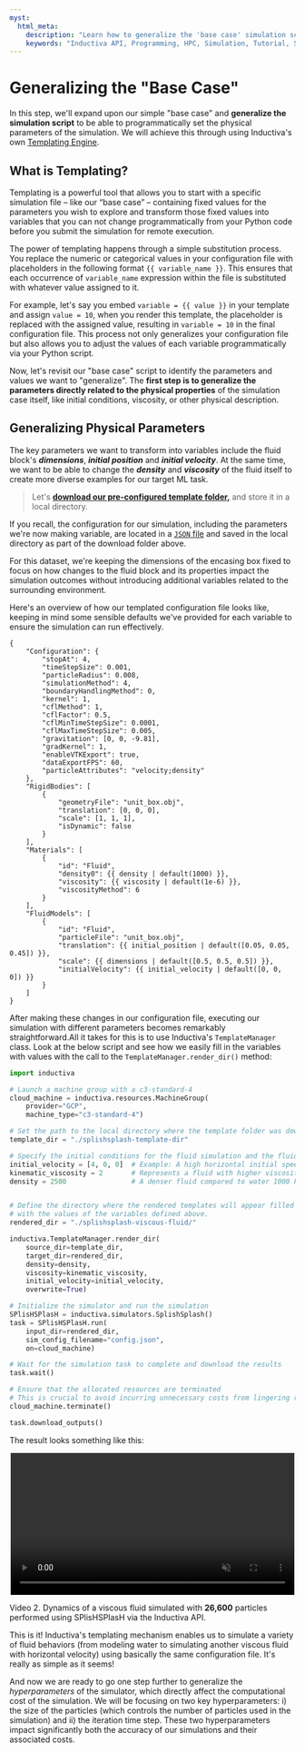 ```yaml
---
myst:
  html_meta:
    description: "Learn how to generalize the 'base case' simulation script using Inductiva's Templating Engine to modify parameters programmatically directly from your Python code."
    keywords: "Inductiva API, Programming, HPC, Simulation, Tutorial, Synthetic Data Generation, Physics-ML, SPH"
---
```


# Generalizing the "Base Case"

In this step, we'll expand upon our simple "base case" and **generalize the simulation script**
to be able to programmatically set the physical parameters of the simulation.
We will achieve this through using Inductiva's own [Templating Engine](https://tutorials.inductiva.ai/intro_to_api/templating.html).

## What is Templating?

Templating is a powerful tool that allows you to start with a specific simulation  file – like our “base case” – containing fixed values for the parameters you wish to explore and transform those fixed values into variables that you can not change 
programmatically from your Python code before you submit the simulation for remote execution.

The power of templating happens through a simple substitution process. You replace the numeric or categorical values in your configuration file with placeholders in the following format `{{ variable_name }}`. This ensures that each occurrence of `variable_name` expression within the file is substituted with whatever value assigned to it.

For example, let's say you embed `variable = {{ value }}` in your template and assign `value = 10`, when you render this template, the placeholder is replaced with the assigned value, resulting in `variable = 10` in the final configuration file. This process not only generalizes your configuration file but also allows you to adjust the values of each variable programmatically via your Python script.

Now, let's revisit our "base case" script to identify the parameters and values
we want to "generalize". The **first step is to generalize the parameters directly related to the physical properties** of the simulation case itself, like initial conditions, viscosity, or other physical
description.

## Generalizing Physical Parameters

The key parameters we want to transform into variables include the fluid block's ***dimensions***, ***initial position*** and ***initial velocity***. At the same time, we want to be able to change the ***density*** and ***viscosity*** of the fluid itself to create more diverse examples for our target ML task.

>Let's **<a href="../_static/generating-synthetic-data/splishsplash-template-dir.zip" download="splishsplash-template-dir.zip" class="bi bi-cloud-download-fill">download our pre-configured template folder,</a>** and store it in a local directory.

If you recall, the configuration for our simulation, including the parameters we're now
making variable, are located in a [`JSON` file](synthetic-data-generation-2.md) and saved in the local directory as part of the download folder above.

For this dataset, we're keeping the dimensions of the encasing box fixed to focus on how changes to the fluid block and its properties impact the simulation outcomes without introducing additional variables related to the surrounding
environment.

Here's an overview of how our templated configuration file looks like, keeping in mind some sensible defaults we've provided for each variable to ensure the simulation can run effectively.

```text
{
    "Configuration": {
        "stopAt": 4,
        "timeStepSize": 0.001,
        "particleRadius": 0.008,
        "simulationMethod": 4,
        "boundaryHandlingMethod": 0,
        "kernel": 1,
        "cflMethod": 1,
        "cflFactor": 0.5,
        "cflMinTimeStepSize": 0.0001,
        "cflMaxTimeStepSize": 0.005,
        "gravitation": [0, 0, -9.81],
        "gradKernel": 1,
        "enableVTKExport": true,
        "dataExportFPS": 60,
        "particleAttributes": "velocity;density"
    },
    "RigidBodies": [
        {
            "geometryFile": "unit_box.obj",
            "translation": [0, 0, 0],
            "scale": [1, 1, 1],
            "isDynamic": false
        }
    ],
    "Materials": [
        {
            "id": "Fluid",
            "density0": {{ density | default(1000) }},
            "viscosity": {{ viscosity | default(1e-6) }},
            "viscosityMethod": 6
        }
    ],
    "FluidModels": [
        {
            "id": "Fluid",
            "particleFile": "unit_box.obj",
            "translation": {{ initial_position | default([0.05, 0.05, 0.45]) }},
            "scale": {{ dimensions | default([0.5, 0.5, 0.5]) }},
            "initialVelocity": {{ initial_velocity | default([0, 0, 0]) }}
        }
    ]
}
```

After making these changes in our configuration file, executing our simulation with different parameters becomes remarkably straightforward.All it takes for this is to use Inductiva's ``TemplateManager`` class. Look at the below script and see how we easily fill in the variables with values with the call to the ``TemplateManager.render_dir()`` method:

```python
import inductiva

# Launch a machine group with a c3-standard-4
cloud_machine = inductiva.resources.MachineGroup(
    provider="GCP",
    machine_type="c3-standard-4")

# Set the path to the local directory where the template folder was downloaded
template_dir = "./splishsplash-template-dir"

# Specify the initial conditions for the fluid simulation and the fluid's properties
initial_velocity = [4, 0, 0]  # Example: A high horizontal initial speed m/s in the x direction 
kinematic_viscosity = 2       # Represents a fluid with higher viscosity m^2/s
density = 2500                # A denser fluid compared to water 1000 kg/m^3


# Define the directory where the rendered templates will appear filled 
# with the values of the variables defined above.
rendered_dir = "./splishsplash-viscous-fluid/"

inductiva.TemplateManager.render_dir(
    source_dir=template_dir,
    target_dir=rendered_dir,
    density=density,
    viscosity=kinematic_viscosity,
    initial_velocity=initial_velocity,
    overwrite=True)

# Initialize the simulator and run the simulation
SPlisHSPlasH = inductiva.simulators.SplishSplash()
task = SPlisHSPlasH.run(
    input_dir=rendered_dir,
    sim_config_filename="config.json",
    on=cloud_machine)

# Wait for the simulation task to complete and download the results
task.wait()

# Ensure that the allocated resources are terminated
# This is crucial to avoid incurring unnecessary costs from lingering resources
cloud_machine.terminate()

task.download_outputs()
```

The result looks something like this:

<div style="display: flex; justify-content:center">
<video width=500 loop muted autoplay preload="auto">
<source src="../_static/generating-synthetic-data/viscous_flow.mp4" type="video/mp4">
</video>
</div>

Video 2. Dynamics of a viscous fluid simulated with **26,600** particles performed using SPlisHSPlasH via the Inductiva API.

This is it! Inductiva's templating mechanism enables us to simulate a variety of fluid behaviors (from modeling water to simulating another viscous fluid with horizontal velocity) using basically the same configuration file. It's really as simple as it seems!

And now we are ready to go one step further to generalize the *hyperparameters* of the simulator, which directly affect the computational cost of the simulation. We will be focusing on two key hyperparameters: i) the size of the particles (which controls the number of particles used in the simulation) and ii) the iteration time step. These two hyperparameters impact significantly both the accuracy of our simulations and their associated costs.
